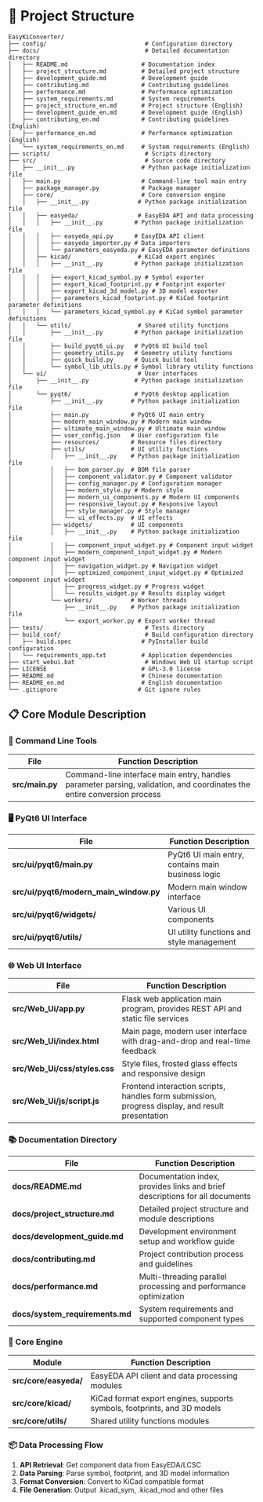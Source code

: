 # 📁 Project Structure

```
EasyKiConverter/
├── config/                            # Configuration directory
├── docs/                              # Detailed documentation directory
│   ├── README.md                     # Documentation index
│   ├── project_structure.md          # Detailed project structure
│   ├── development_guide.md          # Development guide
│   ├── contributing.md               # Contributing guidelines
│   ├── performance.md                # Performance optimization
│   ├── system_requirements.md        # System requirements
│   ├── project_structure_en.md       # Project structure (English)
│   ├── development_guide_en.md       # Development guide (English)
│   ├── contributing_en.md            # Contributing guidelines (English)
│   ├── performance_en.md             # Performance optimization (English)
│   └── system_requirements_en.md     # System requirements (English)
├── scripts/                           # Scripts directory
├── src/                               # Source code directory
│   ├── __init__.py                   # Python package initialization file
│   ├── main.py                       # Command-line tool main entry
│   ├── package_manager.py            # Package manager
│   ├── core/                         # Core conversion engine
│   │   ├── __init__.py              # Python package initialization file
│   │   ├── easyeda/                 # EasyEDA API and data processing
│   │   │   ├── __init__.py         # Python package initialization file
│   │   │   ├── easyeda_api.py      # EasyEDA API client
│   │   │   ├── easyeda_importer.py # Data importers
│   │   │   └── parameters_easyeda.py # EasyEDA parameter definitions
│   │   ├── kicad/                   # KiCad export engines
│   │   │   ├── __init__.py         # Python package initialization file
│   │   │   ├── export_kicad_symbol.py # Symbol exporter
│   │   │   ├── export_kicad_footprint.py # Footprint exporter
│   │   │   ├── export_kicad_3d_model.py # 3D model exporter
│   │   │   ├── parameters_kicad_footprint.py # KiCad footprint parameter definitions
│   │   │   └── parameters_kicad_symbol.py # KiCad symbol parameter definitions
│   │   └── utils/                   # Shared utility functions
│   │       ├── __init__.py         # Python package initialization file
│   │       ├── build_pyqt6_ui.py   # PyQt6 UI build tool
│   │       ├── geometry_utils.py   # Geometry utility functions
│   │       ├── quick_build.py      # Quick build tool
│   │       └── symbol_lib_utils.py # Symbol library utility functions
│   └── ui/                          # User interfaces
│       ├── __init__.py             # Python package initialization file
│       └── pyqt6/                  # PyQt6 desktop application
│           ├── __init__.py        # Python package initialization file
│           ├── main.py            # PyQt6 UI main entry
│           ├── modern_main_window.py # Modern main window
│           ├── ultimate_main_window.py # Ultimate main window
│           ├── user_config.json   # User configuration file
│           ├── resources/         # Resource files directory
│           ├── utils/             # UI utility functions
│           │   ├── __init__.py    # Python package initialization file
│           │   ├── bom_parser.py  # BOM file parser
│           │   ├── component_validator.py # Component validator
│           │   ├── config_manager.py # Configuration manager
│           │   ├── modern_style.py # Modern style
│           │   ├── modern_ui_components.py # Modern UI components
│           │   ├── responsive_layout.py # Responsive layout
│           │   ├── style_manager.py # Style manager
│           │   └── ui_effects.py  # UI effects
│           ├── widgets/           # UI components
│           │   ├── __init__.py    # Python package initialization file
│           │   ├── component_input_widget.py # Component input widget
│           │   ├── modern_component_input_widget.py # Modern component input widget
│           │   ├── navigation_widget.py # Navigation widget
│           │   ├── optimized_component_input_widget.py # Optimized component input widget
│           │   ├── progress_widget.py # Progress widget
│           │   └── results_widget.py # Results display widget
│           └── workers/           # Worker threads
│               ├── __init__.py    # Python package initialization file
│               └── export_worker.py # Export worker thread
├── tests/                             # Tests directory
├── build_conf/                        # Build configuration directory
│   ├── build.spec                    # PyInstaller build configuration
│   └── requirements_app.txt          # Application dependencies
├── start_webui.bat                    # Windows Web UI startup script
├── LICENSE                           # GPL-3.0 license
├── README.md                         # Chinese documentation
├── README_en.md                      # English documentation
└── .gitignore                       # Git ignore rules
```

## 📋 Core Module Description

### 🎯 Command Line Tools
| File | Function Description |
|------|----------------------|
| **src/main.py** | Command-line interface main entry, handles parameter parsing, validation, and coordinates the entire conversion process |

### 🖥️ PyQt6 UI Interface
| File | Function Description |
|------|----------------------|
| **src/ui/pyqt6/main.py** | PyQt6 UI main entry, contains main business logic |
| **src/ui/pyqt6/modern_main_window.py** | Modern main window interface |
| **src/ui/pyqt6/widgets/** | Various UI components |
| **src/ui/pyqt6/utils/** | UI utility functions and style management |

### 🌐 Web UI Interface
| File | Function Description |
|------|----------------------|
| **src/Web_Ui/app.py** | Flask web application main program, provides REST API and static file services |
| **src/Web_Ui/index.html** | Main page, modern user interface with drag-and-drop and real-time feedback |
| **src/Web_Ui/css/styles.css** | Style files, frosted glass effects and responsive design |
| **src/Web_Ui/js/script.js** | Frontend interaction scripts, handles form submission, progress display, and result presentation |

### 📚 Documentation Directory
| File | Function Description |
|------|----------------------|
| **docs/README.md** | Documentation index, provides links and brief descriptions for all documents |
| **docs/project_structure.md** | Detailed project structure and module descriptions |
| **docs/development_guide.md** | Development environment setup and workflow guide |
| **docs/contributing.md** | Project contribution process and guidelines |
| **docs/performance.md** | Multi-threading parallel processing and performance optimization |
| **docs/system_requirements.md** | System requirements and supported component types |

### 🔧 Core Engine
| Module | Function Description |
|--------|----------------------|
| **src/core/easyeda/** | EasyEDA API client and data processing modules |
| **src/core/kicad/** | KiCad format export engines, supports symbols, footprints, and 3D models |
| **src/core/utils/** | Shared utility functions modules |

### 📦 Data Processing Flow
1. **API Retrieval**: Get component data from EasyEDA/LCSC
2. **Data Parsing**: Parse symbol, footprint, and 3D model information
3. **Format Conversion**: Convert to KiCad compatible format
4. **File Generation**: Output .kicad_sym, .kicad_mod and other files